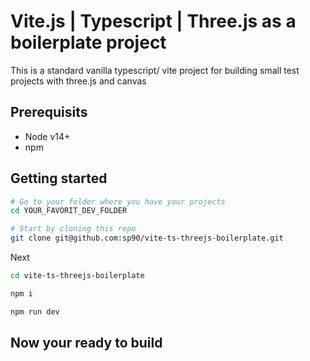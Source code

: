 # Vite.js | Typescript | Three.js as a boilerplate project

This is a standard vanilla typescript/ vite project for building small test projects with three.js and canvas

## Prerequisits

- Node v14+
- npm

## Getting started

```zsh
# Go to your folder where you have your projects
cd YOUR_FAVORIT_DEV_FOLDER

# Start by cloning this repo
git clone git@github.com:sp90/vite-ts-threejs-boilerplate.git
```

Next

```zsh
cd vite-ts-threejs-boilerplate

npm i

npm run dev
```

## Now your ready to build
